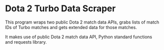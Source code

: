 # Dota 2 Turbo Data Scraper

This program wraps two public Dota 2 match data APIs, grabs lists of match IDs of Turbo matches and gets extended data for those matches. 

It makes use of public Dota 2 match data API, Python standard functions and requests library.
